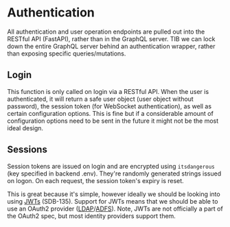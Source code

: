 # Authentication

All authentication and user operation endpoints are pulled out into the RESTful API (FastAPI), rather than in the GraphQL server. TIB we can lock down the entire GraphQL server behind an authentication wrapper, rather than exposing specific queries/mutations.

## Login

This function is only called on login via a RESTful API. When the user is authenticated, it will return a safe user object (user object without password), the session token (for WebSocket authentication), as well as certain configuration options. This is fine but if a considerable amount of configuration options need to be sent in the future it might not be the most ideal design.

## Sessions

Session tokens are issued on login and are encrypted using `itsdangerous` (key specified in backend .env). They're randomly generated strings issued on logon. On each request, the session token's expiry is reset.
  
This is great because it's simple, however ideally we should be looking into using [JWTs](https://jwt.io/introduction/) (SDB-135). Support for JWTs means that we should be able to use an OAuth2 provider ([LDAP](https://ldap.com/)/[ADFS](https://docs.microsoft.com/en-us/windows-server/identity/ad-fs/ad-fs-overview)). Note, JWTs are not officially a part of the OAuth2 spec, but most identity providers support them.
